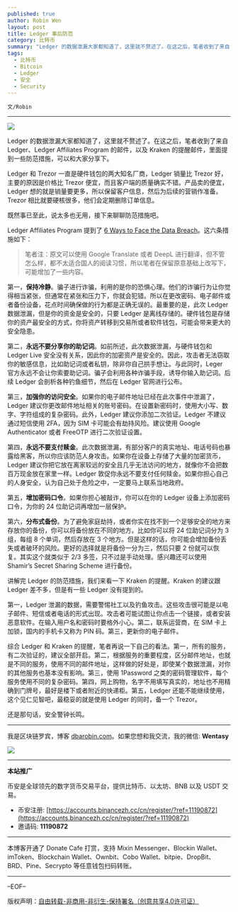```yaml
---
published: true
author: Robin Wen
layout: post
title: Ledger 事后防范
category: 比特币
summary: "Ledger 的数据泄漏大家都知道了，这里就不赘述了。在这之后，笔者收到了来自 Ledger、Ledger Affiliates Program 的邮件，以及 Kraken 的提醒邮件，里面提到一些防范措施，可以和大家分享下。综合 Ledger 和 Kraken 的提醒，笔者再说一下自己的看法。第一，所有的服务，有二次验证的，建议全部开启。第二，根据服务的重要程度，区分邮件地址，也就是不同的服务，使用不同的邮件地址，这样做的好处是，即使某个数据泄漏，对你的其他服务也基本没有影响。第三，使用 1Password 之类的密码管理软件，每个服务使用不同的复杂密码。第四，网上购物，名字不用填写真实的，地址也不用精确到门牌号，最好是楼下或者附近的快递柜。第五，Ledger 还能不能继续使用，这个见仁见智吧，最稳妥的就是使用 Ledger 的同时，备一个 Trezor。还是那句话，安全警钟长鸣。"
tags:
  - 比特币
  - Bitcoin
  - Ledger
  - 安全
  - Security
---
```


`文/Robin`

***

![](https://cdn.dbarobin.com/mf6ilfn.png)

Ledger 的数据泄漏大家都知道了，这里就不赘述了。在这之后，笔者收到了来自 Ledger、Ledger Affiliates Program 的邮件，以及 Kraken 的提醒邮件，里面提到一些防范措施，可以和大家分享下。

Ledger 和 Trezor 一直是硬件钱包的两大知名厂商，Ledger 销量比 Trezor 好，主要的原因是价格比 Trezor 便宜，而且客户端的质量确实不错。产品卖的便宜，Ledger 想的就是销量要更多，所以保留客户信息，然后为后续的营销作准备。Trezor 相比就要硬核很多，他们会定期删除订单信息。

既然事已至此，说太多也无用，接下来聊聊防范措施吧。

Ledger Affiliates Program 提到了 [6 Ways to Face the Data Breach](https://www.ledger.com/blog/6-ways-to-face-the-data-breach)。这六条措施如下：

> 笔者注：原文可以使用 Google Translate 或者 DeepL 进行翻译，但不管怎么样，都不太适合国人的阅读习惯，所以笔者在保留原意基础上改写下，可能增加了一些内容。

第一，**保持冷静**。骗子进行诈骗，利用的是你的恐惧心理。他们的诈骗行为让你觉得相当紧张，但通常在紧张和压力下，你就会犯错。所以在更改密码、电子邮件或者备份设备，花点时间确保做的行为都是正确无误的。最重要的是，此次 Ledger 数据泄漏，但是你的资金是安全的，只要 Ledger 是离线存储的。硬件钱包是存储你的资产最安全的方式，你将资产转移到交易所或者软件钱包，可能会带来更大的安全隐患。

第二，**永远不要分享你的助记词**。如前所述，此次数据泄漏，与硬件钱包和 Ledger Live 安全没有关系，因此你的加密资产是安全的。因此，攻击者无法窃取你的敏感信息，比如助记词或者私钥，除非你自己拱手想让。与此同时，Leger 官方永远不会让你索要助记词。骗子会利用各种诈骗手段，诱导你输入助记词。后续 Ledger 会剖析各种钓鱼细节，然后在 Ledger 官网进行公布。

第三，**加强你的访问安全**。如果你的电子邮件地址已经在此次事件中泄漏了，Ledger 建议你更改邮件地址相关的账号密码。在设置新密码时，使用大小写、数字、字符组成的复杂密码。此外，Ledger 建议你添加二次验证。Ledger 不建议通过短信使用 2FA，因为 SIM 卡可能会有劫持风险。建议使用 Google Authenticator 或者 FreeOTP 进行二次验证设置。

第四，**永远不要支付赎金**。此次数据泄漏，有部分客户的真实地址、电话号码也暴露给黑客，所以你应该防范人身攻击。如果你在设备上存储了大量的加密货币，Ledger 建议你把它放在离家较远的安全且几乎无法访问的地方，就像你不会把数百万现金放在家里一样。Ledger 敦促你永远不要支付任何赎金。如果你担心自己的人身安全，认为自己处于危险之中，一定要马上联系当地政府。

第五，**增加密码口令**。如果你担心被敲诈，你可以在你的 Ledger 设备上添加密码口令，为你的 24 位助记词再增加一层保护。

第六，**分布式备份**。为了避免家庭劫持，或者你实在找不到一个足够安全的地方来存放你的备份，你可以将备份放在不同的地方。比如你可以将 24 位助记词分为 3 组，每组 8 个单词，然后存放在 3 个地方。但是这样的话，你可能会增加备份丢失或者破环的风险。更好的选择就是将备份一分为三，然后只要 2 份就可以恢复。其实这个就类似于 2/3 多签，只不过是手动处理。感兴趣还可以使用 Shamir’s Secret Sharing Scheme 进行备份。

讲解完 Ledger 的防范措施，我们来看一下 Kraken 的提醒。Kraken 的建议跟 Ledger 差不多，但是有一些 Ledger 没有提到的。

第一，Ledger 泄漏的数据，需要警惕社工以及钓鱼攻击。这些攻击很可能是以电子邮件、短信或者电话的形式出现。攻击者可能试图让你点击一个链接，或者安装恶意软件。在输入用户名和密码时要格外小心。第二，联系运营商，在 SIM 卡上加锁，国内的手机卡又称为 PIN 码。第三，更新你的电子邮件。

综合 Ledger 和 Kraken 的提醒，笔者再说一下自己的看法。第一，所有的服务，有二次验证的，建议全部开启。第二，根据服务的重要程度，区分邮件地址，也就是不同的服务，使用不同的邮件地址，这样做的好处是，即使某个数据泄漏，对你的其他服务也基本没有影响。第三，使用 1Password 之类的密码管理软件，每个服务使用不同的复杂密码。第四，网上购物，名字不用填写真实的，地址也不用精确到门牌号，最好是楼下或者附近的快递柜。第五，Ledger 还能不能继续使用，这个见仁见智吧，最稳妥的就是使用 Ledger 的同时，备一个 Trezor。

还是那句话，安全警钟长鸣。

***

我是区块链罗宾，博客 [dbarobin.com](https://dbarobin.com/)。如果您想和我交流，我的微信: **Wentasy**

![](https://cdn.dbarobin.com/v4yywe2.png)

***

**本站推广**

币安是全球领先的数字货币交易平台，提供比特币、以太坊、BNB 以及 USDT 交易。

* 币安注册: [https://accounts.binancezh.cc/cn/register/?ref=11190872](https://accounts.binancezh.cc/cn/register/?ref=11190872)
* 邀请码: **11190872**

***

本博客开通了 Donate Cafe 打赏，支持 Mixin Messenger、Blockin Wallet、imToken、Blockchain Wallet、Ownbit、Cobo Wallet、bitpie、DropBit、BRD、Pine、Secrypto 等任意钱包扫码转账。

<center>
    <div class="--donate-button"
         data-button-id="f8b9df0d-af9a-460d-8258-d3f435445075"
    ></div>
</center>

***

–EOF–

版权声明：[自由转载-非商用-非衍生-保持署名（创意共享4.0许可证）](http://creativecommons.org/licenses/by-nc-nd/4.0/deed.zh)
